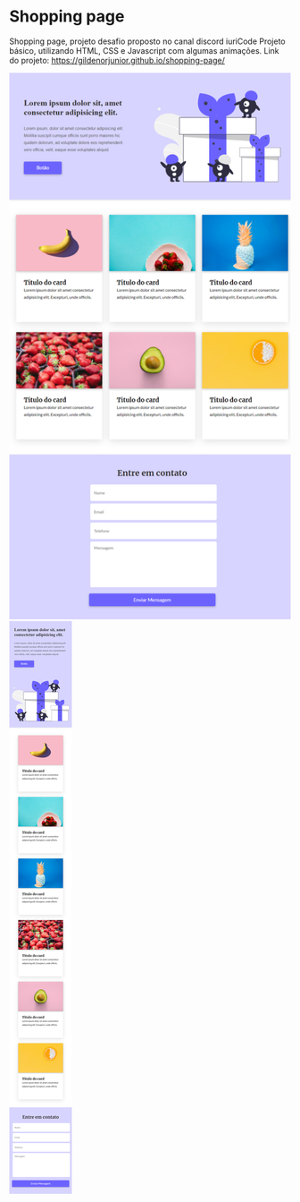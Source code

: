 # Shopping page
Shopping page, projeto desafio proposto no canal discord iuriCode
Projeto básico, utilizando HTML, CSS e Javascript com algumas animações.
Link do projeto: https://gildenorjunior.github.io/shopping-page/

![Imagens do projeto](/assets/shopping_desktop.png)
![Imagens do projeto](/assets/shopping_mobile.png)
